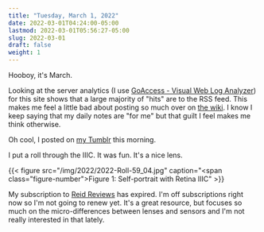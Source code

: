 ```yaml
---
title: "Tuesday, March 1, 2022"
date: 2022-03-01T04:24:00-05:00
lastmod: 2022-03-01T05:56:27-05:00
slug: 2022-03-01
draft: false
weight: 1
---
```


Hooboy, it's March.

Looking at the server analytics (I use [GoAccess - Visual Web Log Analyzer](https://goaccess.io/)) for this site shows that a large majority of "hits" are to the RSS feed. This makes me feel a little bad about posting so much over on [the wiki](https://wiki.baty.net). I know I keep saying that my daily notes are "for me" but that guilt I feel makes me think otherwise.

Oh cool, I posted on [my Tumblr](https://jackbaty.tumblr.com) this morning.

I put a roll through the IIIC. It was fun. It's a nice lens.

{{< figure src="/img/2022/2022-Roll-59_04.jpg" caption="<span class=\"figure-number\">Figure 1: </span>Self-portrait with Retina IIIC" >}}

My subscription to [Reid Reviews](https://www.reidreviews.com) has expired. I'm off subscriptions right now so I'm not going to renew yet. It's a great resource, but focuses so much on the micro-differences between lenses and sensors and I'm not really interested in that lately.

[//]: # "Exported with love from a post written in Org mode"
[//]: # "- https://github.com/kaushalmodi/ox-hugo"
